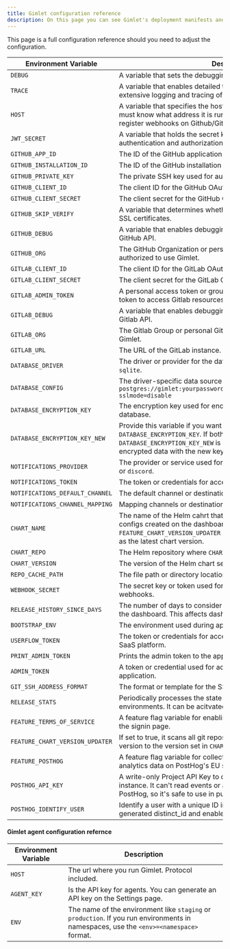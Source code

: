 ```yaml
---
title: Gimlet configuration reference
description: On this page you can see Gimlet's deployment manifests and configuration options.
---
```


This page is a full configuration reference should you need to adjust the configuration.

| Environment Variable            | Description                                                                                                                                                                                                        |
| ------------------------------- | ------------------------------------------------------------------------------------------------------------------------------------------------------------------------------------------------------------------ |
| `DEBUG`                         | A variable that sets the debugging mode for the application.                                                                                                                                                       |
| `TRACE`                         | A variable that enables detailed tracing for the application. Allows for extensive logging and tracing of application operations.                                                                                  |
| `HOST`                          | A variable that specifies the host address of the application. Gimlet must know what address it is running on. It uses this hostname to register webhooks on Github/Gitlab.                                        |
| `JWT_SECRET`                    | A variable that holds the secret key used for JSON Web Token (JWT) authentication and authorization with the Gimlet Agent.                                                                                         |
| `GITHUB_APP_ID`                 | The ID of the GitHub application being used.                                                                                                                                                                       |
| `GITHUB_INSTALLATION_ID`        | The ID of the GitHub installation associated with the application.                                                                                                                                                 |
| `GITHUB_PRIVATE_KEY`            | The private SSH key used for authentication with the GitHub API.                                                                                                                                                   |
| `GITHUB_CLIENT_ID`              | The client ID for the GitHub OAuth application.                                                                                                                                                                    |
| `GITHUB_CLIENT_SECRET`          | The client secret for the GitHub OAuth application.                                                                                                                                                                |
| `GITHUB_SKIP_VERIFY`            | A variable that determines whether to skip verification of GitHub API SSL certificates.                                                                                                                            |
| `GITHUB_DEBUG`                  | A variable that enables debugging mode for interactions with the GitHub API.                                                                                                                                       |
| `GITHUB_ORG`                    | The GitHub Organization or personal Github account who is authorized to use Gimlet.                                                                                                                                |
| `GITLAB_CLIENT_ID`              | The client ID for the GitLab OAuth application.                                                                                                                                                                    |
| `GITLAB_CLIENT_SECRET`          | The client secret for the GitLab OAuth application.                                                                                                                                                                |
| `GITLAB_ADMIN_TOKEN`            | A personal access token or group access token. Gimlet uses this token to access Gitlab resources.                                                                                                                  |
| `GITLAB_DEBUG`                  | A variable that enables debugging mode for interactions with the Gitlab API.                                                                                                                                       |
| `GITLAB_ORG`                    | The Gitlab Group or personal Gitlab account who is authorized to use Gimlet.                                                                                                                                       |
| `GITLAB_URL`                    | The URL of the GitLab instance.                                                                                                                                                                                    |
| `DATABASE_DRIVER`               | The driver or provider for the database connection. Either `postgres` or `sqlite`.                                                                                                                                 |
| `DATABASE_CONFIG`               | The driver-specific data source name. An example postgres config: `postgres://gimlet:yourpassword@postgresql:5432/gimlet_dashboard?sslmode=disable`                                                                |
| `DATABASE_ENCRYPTION_KEY`       | The encryption key used for encrypting sensitive data in the database.                                                                                                                                             |
| `DATABASE_ENCRYPTION_KEY_NEW`   | Provide this variable if you want to rotate the `DATABASE_ENCRYPTION_KEY`. If both `DATABASE_ENCRYPTION_KEY` and `DATABASE_ENCRYPTION_KEY_NEW` is set, Gimlet will re-encrypt the encrypted data with the new key. |
| `NOTIFICATIONS_PROVIDER`        | The provider or service used for sending notifications. It can be `slack` or `discord`.                                                                                                                            |
| `NOTIFICATIONS_TOKEN`           | The token or credentials for accessing the notifications provider.                                                                                                                                                 |
| `NOTIFICATIONS_DEFAULT_CHANNEL` | The default channel or destination for sending notifications.                                                                                                                                                      |
| `NOTIFICATIONS_CHANNEL_MAPPING` | Mapping channels or destinations for sending notifications.                                                                                                                                                        |
| `CHART_NAME`                    | The name of the Helm cahrt that Gimlet uses for new deployment configs created on the dashboard. Also if `FEATURE_CHART_VERSION_UPDATER` is set this chart version is considered as the latest chart version.      |
| `CHART_REPO`                    | The Helm repository where `CHART_NAME` is stored.                                                                                                                                                                  |
| `CHART_VERSION`                 | The version of the Helm chart set in `CHART_NAME`                                                                                                                                                                  |
| `REPO_CACHE_PATH`               | The file path or directory location for caching repository data.                                                                                                                                                   |
| `WEBHOOK_SECRET`                | The secret key or token used for secure communication with webhooks.                                                                                                                                               |
| `RELEASE_HISTORY_SINCE_DAYS`    | The number of days to consider when displaying release history on the dashboard. This affects dashboard performance.                                                                                               |
| `BOOTSTRAP_ENV`                 | The environment used during application initialization.                                                                                                                                                            |
| `USERFLOW_TOKEN`                | The token or credentials for accessing userflow.js service in the SaaS platform.                                                                                                                                   |
| `PRINT_ADMIN_TOKEN`             | Prints the admin token to the application logs.                                                                                                                                                                    |
| `ADMIN_TOKEN`                   | A token or credential used for administrative access to the application.                                                                                                                                           |
| `GIT_SSH_ADDRESS_FORMAT`        | The format or template for the SSH address used in Git operations.                                                                                                                                                 |
| `RELEASE_STATS`                 | Periodically processes the state of GitOps repositories for different environments. It can be acitvated with `enable`.                                                                                             |
| `FEATURE_TERMS_OF_SERVICE`      | A feature flag variable for enabling the Terms and Conditions link on the signin page.                                                                                                                             |
| `FEATURE_CHART_VERSION_UPDATER` | If set to true, it scans all git repositories daily and updates the chart version to the version set in `CHART_*`                                                                                                  |
| `FEATURE_POSTHOG` | A feature flag variable for collecting non-identifyable product analytics data on PostHog's EU servers |
|	`POSTHOG_API_KEY` | A write-only Project API Key to communicate with the PostHog instance. It can't read events or any of your other data stored with PostHog, so it's safe to use in public apps |
|	`POSTHOG_IDENTIFY_USER` | Identify a user with a unique ID instead of a PostHog randomly generated distinct_id and enables session recording for PostHog |


#### Gimlet agent configuration refernce

| Environment Variable | Description                                                                                                                            |
| -------------------- | -------------------------------------------------------------------------------------------------------------------------------------- |
| `HOST`               | The url where you run Gimlet. Protocol included.                                                                                       |
| `AGENT_KEY`          | Is the API key for agents. You can generate an API key on the Settings page.                                                           |
| `ENV`                | The name of the environment like `staging` or `production`. If you run environments in namespaces, use the `<env>=<namespace>` format. |
